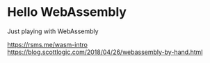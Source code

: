 # Hello WebAssembly

Just playing with WebAssembly

https://rsms.me/wasm-intro
https://blog.scottlogic.com/2018/04/26/webassembly-by-hand.html

